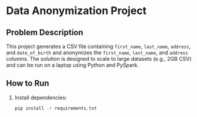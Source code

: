 # Data Anonymization Project

## Problem Description
This project generates a CSV file containing `first_name`, `last_name`, `address`, and `date_of_birth` and anonymizes the `first_name`, `last_name`, and `address` columns. The solution is designed to scale to large datasets (e.g., 2GB CSV) and can be run on a laptop using Python and PySpark.

## How to Run
1. Install dependencies:
   ```bash
   pip install -r requirements.txt